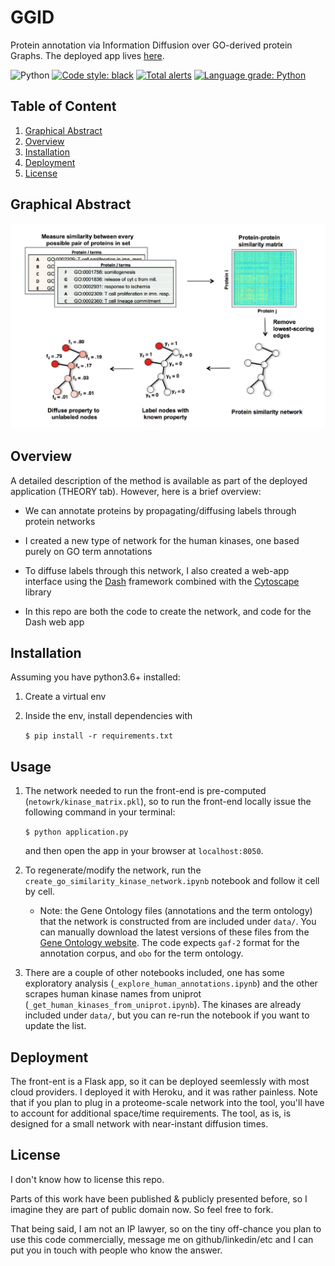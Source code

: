 # GGID

Protein annotation via Information Diffusion over GO-derived protein Graphs.
The deployed app lives [here](https://ggid.herokuapp.com/).

![Python](https://img.shields.io/badge/python-3.6%7C3.7-blue.svg)
[![Code style: black](https://img.shields.io/badge/code%20style-black-000000.svg)](https://github.com/psf/black)
[![Total alerts](https://img.shields.io/lgtm/alerts/g/ily123/ggid.svg?logo=lgtm&logoWidth=18)](https://lgtm.com/projects/g/ily123/ggid/alerts/)
[![Language grade: Python](https://img.shields.io/lgtm/grade/python/g/ily123/ggid.svg?logo=lgtm&logoWidth=18)](https://lgtm.com/projects/g/ily123/ggid/context:python)

## Table of Content
1. [Graphical Abstract](#graphical-abstract)
2. [Overview](#overview)
3. [Installation](#installation)
4. [Deployment](#deployment)
5. [License](#license)

## Graphical Abstract 
<img src="assets/graphical_abstract.png" alt="drawing" width="700"/>

## Overview
A detailed description of the method is available as part of the deployed application (THEORY tab).
However, here is a brief overview:

* We can annotate proteins by propagating/diffusing labels through protein networks

* I created a new type of network for the human kinases, one based purely on GO term annotations

* To diffuse labels through this network, I also created a web-app interface
    using the [Dash](https://dash.plotly.com/) framework combined with the [Cytoscape](https://github.com/plotly/dash-cytoscape) library

* In this repo are both the code to create the network, and code for the Dash web app

## Installation

Assuming you have python3.6+ installed:

1. Create a virtual env
2. Inside the env, install dependencies with

    ```$ pip install -r requirements.txt```

## Usage
1. The network needed to run the front-end is pre-computed (```netowrk/kinase_matrix.pkl```),
so to run the front-end locally issue the following command in your terminal:

    ```$ python application.py```

    and then open the app in your browser at ```localhost:8050```.
2. To regenerate/modify the network, run the ```create_go_similarity_kinase_network.ipynb```
notebook and follow it cell by cell.
    - Note: the Gene Ontology files (annotations and the term ontology) that the network is constructed from
    are included under ```data/```. You can manually download the latest versions of these files from
    the [Gene Ontology website](http://geneontology.org/docs/downloads/). The code expects ```gaf-2``` format
    for the annotation corpus, and ```obo``` for the term ontology.
3. There are a couple of other notebooks included, one has some exploratory analysis (```_explore_human_annotations.ipynb```)
and the other scrapes human kinase names from uniprot (```_get_human_kinases_from_uniprot.ipynb```). The kinases
are already included under ```data/```, but you can re-run the notebook if you want to update the list.

## Deployment

The front-ent is a Flask app, so it can be deployed seemlessly with most cloud providers.
I deployed it with Heroku, and it was rather painless. Note that if you plan to plug
in a proteome-scale network into the tool, you'll have to account for additional space/time
requirements. The tool, as is, is designed for a small network with near-instant diffusion
times.

## License

I don't know how to license this repo.

Parts of this work have been published & publicly presented before, so I imagine 
they are part of public domain now. So feel free to fork.

That being said, I am not an IP lawyer, so on the tiny off-chance you plan to use this code
commercially, message me on github/linkedin/etc and I can put you in touch
with people who know the answer.
